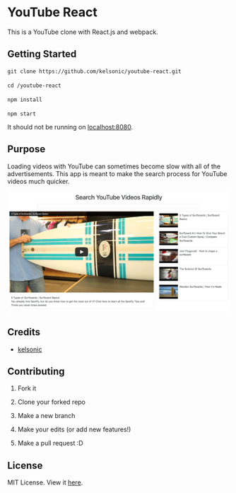 # YouTube React

This is a YouTube clone with React.js and webpack.

## Getting Started

```
git clone https://github.com/kelsonic/youtube-react.git

cd /youtube-react

npm install

npm start
```

It should not be running on [localhost:8080](http://localhost:8080).

## Purpose

Loading videos with YouTube can sometimes become slow with all of the advertisements. This app is meant to make the search process for YouTube videos much quicker.

![YouTube](readme-image.png)

## Credits

* [kelsonic](http://kelsonic.io)

## Contributing

1. Fork it

2. Clone your forked repo

3. Make a new branch

4. Make your edits (or add new features!)

5. Make a pull request :D

## License

MIT License. View it [here](LICENSE).